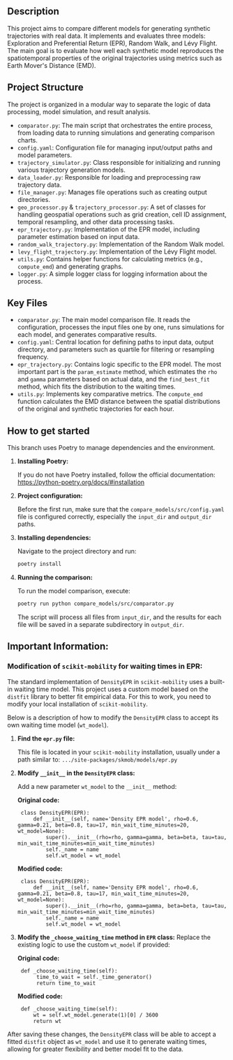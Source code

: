## Description

This project aims to compare different models for generating synthetic trajectories with real data. It implements and evaluates three models: Exploration and Preferential Return (EPR), Random Walk, and Lévy Flight. The main goal is to evaluate how well each synthetic model reproduces the spatiotemporal properties of the original trajectories using metrics such as Earth Mover's Distance (EMD).

## Project Structure
The project is organized in a modular way to separate the logic of data processing, model simulation, and result analysis.

- `comparator.py`: The main script that orchestrates the entire process, from loading data to running simulations and generating comparison charts.
- `config.yaml`: Configuration file for managing input/output paths and model parameters.
- `trajectory_simulator.py`: Class responsible for initializing and running various trajectory generation models.
- `data_loader.py`: Responsible for loading and preprocessing raw trajectory data.
- `file_manager.py`: Manages file operations such as creating output directories.
- `geo_processor.py` & `trajectory_processor.py`: A set of classes for handling geospatial operations such as grid creation, cell ID assignment, temporal resampling, and other data processing tasks.
- `epr_trajectory.py`: Implementation of the EPR model, including parameter estimation based on input data.
- `random_walk_trajectory.py`: Implementation of the Random Walk model.
- `levy_flight_trajectory.py`: Implementation of the Lévy Flight model.
- `utils.py`: Contains helper functions for calculating metrics (e.g., `compute_emd`) and generating graphs.
- `logger.py`: A simple logger class for logging information about the process.

## Key Files

- `comparator.py`: The main model comparison file. It reads the configuration, processes the input files one by one, runs simulations for each model, and generates comparative results.
- `config.yaml`: Central location for defining paths to input data, output directory, and parameters such as quartile for filtering or resampling frequency.
- `epr_trajectory.py`: Contains logic specific to the EPR model. The most important part is the `param_estimate` method, which estimates the `rho` and `gamma` parameters based on actual data, and the `find_best_fit` method, which fits the distribution to the waiting times.
- `utils.py`: Implements key comparative metrics. The `compute_emd` function calculates the EMD distance between the spatial distributions of the original and synthetic trajectories for each hour.

## How to get started

This branch uses Poetry to manage dependencies and the environment.

1. **Installing Poetry:**

    If you do not have Poetry installed, follow the official documentation:
    https://python-poetry.org/docs/#installation

2. **Project configuration:**

    Before the first run, make sure that the `compare_models/src/config.yaml` file is configured correctly, especially the `input_dir` and `output_dir` paths.

3. **Installing dependencies:**

    Navigate to the project directory and run:
    ```bash
    poetry install
    ```
   
4. **Running the comparison:**

    To run the model comparison, execute:
    ```bash
    poetry run python compare_models/src/comparator.py
    ```

    The script will process all files from `input_dir`, and the results for each file will be saved in a separate subdirectory in `output_dir`.

## Important Information: 
### Modification of `scikit-mobility` for waiting times in EPR:

The standard implementation of `DensityEPR` in `scikit-mobility` uses a built-in waiting time model. This project uses a custom model based on the `distfit` library to better fit empirical data. For this to work, you need to modify your local installation of `scikit-mobility`.

Below is a description of how to modify the `DensityEPR` class to accept its own waiting time model (`wt_model`).

1. **Find the `epr.py` file:**

      This file is located in your `scikit-mobility` installation, usually under a path similar to:
       `.../site-packages/skmob/models/epr.py`

2. **Modify `__init__` in the `DensityEPR` class:**

    Add a new parameter `wt_model` to the `__init__` method:

    **Original code:**

        class DensityEPR(EPR):
            def __init__(self, name='Density EPR model', rho=0.6, gamma=0.21, beta=0.8, tau=17, min_wait_time_minutes=20, wt_model=None):
                super().__init__(rho=rho, gamma=gamma, beta=beta, tau=tau, min_wait_time_minutes=min_wait_time_minutes)
                self._name = name
                self.wt_model = wt_model
    **Modified code:**

        class DensityEPR(EPR):
            def __init__(self, name='Density EPR model', rho=0.6, gamma=0.21, beta=0.8, tau=17, min_wait_time_minutes=20, wt_model=None):
                super().__init__(rho=rho, gamma=gamma, beta=beta, tau=tau, min_wait_time_minutes=min_wait_time_minutes)
                self._name = name
                self.wt_model = wt_model

3. **Modify the `_choose_waiting_time` method in `EPR` class:**
    Replace the existing logic to use the custom `wt_model` if provided:

    **Original code:**

        def _choose_waiting_time(self):
             time_to_wait = self._time_generator()
             return time_to_wait

    **Modified code:**

        def _choose_waiting_time(self):
            wt = self.wt_model.generate(1)[0] / 3600
            return wt

After saving these changes, the `DensityEPR` class will be able to accept a fitted `distfit` object as `wt_model` and use it to generate waiting times, allowing for greater flexibility and better model fit to the data.
